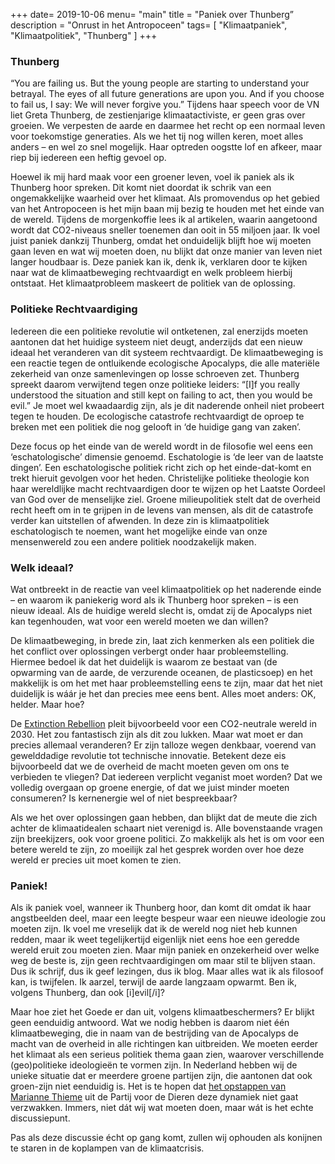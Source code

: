 +++
date= 2019-10-06
menu= "main"
title = "Paniek over Thunberg”
description = "Onrust in het Antropoceen"
tags= [
    "Klimaatpaniek",
    "Klimaatpolitiek",
    "Thunberg"
]
+++

### Thunberg

“You are failing us. But the young people are starting to understand your betrayal. The eyes of all future generations are upon you. And if you choose to fail us, I say: We will never forgive you.” <!--more--> Tijdens haar speech voor de VN liet Greta Thunberg, de zestienjarige klimaatactiviste, er geen gras over groeien. We verpesten de aarde en daarmee het recht op een normaal leven voor toekomstige generaties. Als we het tij nog willen keren, moet alles anders – en wel zo snel mogelijk. Haar optreden oogstte lof en afkeer, maar riep bij iedereen een heftig gevoel op.

Hoewel ik mij hard maak voor een groener leven, voel ik paniek als ik Thunberg hoor spreken. Dit komt niet doordat ik schrik van een ongemakkelijke waarheid over het klimaat. Als promovendus op het gebied van het Antropoceen is het mijn baan mij bezig te houden met het einde van de wereld. Tijdens de morgenkoffie lees ik al artikelen, waarin aangetoond wordt dat CO2-niveaus sneller toenemen dan ooit in 55 miljoen jaar. Ik voel juist paniek dankzij Thunberg, omdat het onduidelijk blijft hoe wij moeten gaan leven en wat wij moeten doen, nu blijkt dat onze manier van leven niet langer houdbaar is. Deze paniek kan ik, denk ik, verklaren door te kijken naar wat de klimaatbeweging rechtvaardigt en welk probleem hierbij ontstaat. Het klimaatprobleem maskeert de politiek van de oplossing. 

### Politieke Rechtvaardiging

Iedereen die een politieke revolutie wil ontketenen, zal enerzijds moeten aantonen dat het huidige systeem niet deugt, anderzijds dat een nieuw ideaal het veranderen van dit systeem rechtvaardigt. De klimaatbeweging is een reactie tegen de ontluikende ecologische Apocalyps, die alle materiële zekerheid van onze samenlevingen op losse schroeven zet. Thunberg spreekt daarom verwijtend tegen onze politieke leiders: “[I]f you really understood the situation and still kept on failing to act, then you would be evil.” Je moet wel kwaadaardig zijn, als je dit naderende onheil niet probeert tegen te houden. De ecologische catastrofe rechtvaardigt de oproep te breken met een politiek die nog gelooft in ‘de huidige gang van zaken’. 

Deze focus op het einde van de wereld wordt in de filosofie wel eens een ‘eschatologische’ dimensie genoemd. Eschatologie is ‘de leer van de laatste dingen’. Een eschatologische politiek richt zich op het einde-dat-komt en trekt hieruit gevolgen voor het heden. Christelijke politieke theologie kon haar wereldlijke macht rechtvaardigen door te wijzen op het Laatste Oordeel van God over de menselijke ziel. Groene milieupolitiek stelt dat de overheid recht heeft om in te grijpen in de levens van mensen, als dit de catastrofe verder kan uitstellen of afwenden. In deze zin is klimaatpolitiek eschatologisch te noemen, want het mogelijke einde van onze mensenwereld zou een andere politiek noodzakelijk maken.

### Welk ideaal?

Wat ontbreekt in de reactie van veel klimaatpolitiek op het naderende einde – en waarom ik paniekerig word als ik Thunberg hoor spreken – is een nieuw ideaal. Als de huidige wereld slecht is, omdat zij de Apocalyps niet kan tegenhouden, wat voor een wereld moeten we dan willen? 

De klimaatbeweging, in brede zin, laat zich kenmerken als een politiek die het conflict over oplossingen verbergt onder haar probleemstelling. Hiermee bedoel ik dat het duidelijk is waarom ze bestaat van (de opwarming van de aarde, de verzurende oceanen, de plasticsoep) en het makkelijk is om het met haar probleemstelling eens te zijn, maar dat het niet duidelijk is wáár je het dan precies mee eens bent. Alles moet anders: OK, helder. Maar hoe?  

De [Extinction Rebellion](https://extinctionrebellion.nl/en/) pleit bijvoorbeeld voor een CO2-neutrale wereld in 2030. Het zou fantastisch zijn als dit zou lukken. Maar wat moet er dan precies allemaal veranderen? Er zijn talloze wegen denkbaar, voerend van gewelddadige revolutie tot technische innovatie. Betekent deze eis bijvoorbeeld dat we de overheid de macht moeten geven om ons te verbieden te vliegen? Dat iedereen verplicht veganist moet worden? Dat we volledig overgaan op groene energie, of dat we juist minder moeten consumeren? Is kernenergie wel of niet bespreekbaar? 

Als we het over oplossingen gaan hebben, dan blijkt dat de meute die zich achter de klimaatidealen schaart niet verenigd is. Alle bovenstaande vragen zijn breekijzers, ook voor groene politici. Zo makkelijk als het is om voor een betere wereld te zijn, zo moeilijk zal het gesprek worden over hoe deze wereld er precies uit moet komen te zien.

### Paniek!

Als ik paniek voel, wanneer ik Thunberg hoor, dan komt dit omdat ik haar angstbeelden deel, maar een leegte bespeur waar een nieuwe ideologie zou moeten zijn. Ik voel me vreselijk dat ik de wereld nog niet heb kunnen redden, maar ik weet tegelijkertijd eigenlijk niet eens hoe een geredde wereld eruit zou moeten zien. Maar mijn paniek en onzekerheid over welke weg de beste is, zijn geen rechtvaardigingen om maar stil te blijven staan. Dus ik schrijf, dus ik geef lezingen, dus ik blog. Maar alles wat ik als filosoof kan, is twijfelen. Ik aarzel, terwijl de aarde langzaam opwarmt. Ben ik, volgens Thunberg, dan ook [i]evil[/i]? 

Maar hoe ziet het Goede er dan uit, volgens klimaatbeschermers? Er blijkt geen eenduidig antwoord. Wat we nodig hebben is daarom niet één klimaatbeweging, die in naam van de bestrijding van de Apocalyps de macht van de overheid in alle richtingen kan uitbreiden. We moeten eerder het klimaat als een serieus politiek thema gaan zien, waarover verschillende (geo)politieke ideologieën te vormen zijn. In Nederland hebben wij de unieke situatie dat er meerdere groene partijen zijn, die aantonen dat ook groen-zijn niet eenduidig is. Het is te hopen dat [het opstappen van Marianne Thieme](https://www.groene.nl/artikel/activist-in-de-kamer ) uit de Partij voor de Dieren deze dynamiek niet gaat verzwakken. Immers, niet dát wij wat moeten doen, maar wát is het echte discussiepunt. 

Pas als deze discussie écht op gang komt, zullen wij ophouden als konijnen te staren in de koplampen van de klimaatcrisis.

